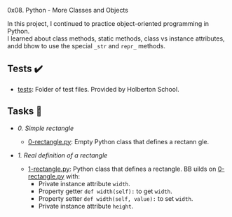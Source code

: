 0x08. Python - More Classes and Objects

In this project, I continued to practice object-oriented programming in Python.  
I learned about class methods, static methods, class vs instance attributes, andd
bhow to use the special `_str` and `repr_` methods.

## Tests :heavy_check_mark:

* [tests](./tests): Folder of test files. Provided by Holberton School.

## Tasks :page_with_curl:

* *0. Simple rectangle*
  * [0-rectangle.py](./0-rectangle.py): Empty Python class that defines a rectann
gle.

* *1. Real definition of a rectangle*
  * [1-rectangle.py](./1-rectangle.py): Python class that defines a rectangle. BB
uilds on [0-rectangle.py](./0-rectangle.py) with:
    * Private instance attribute `width`.
    * Property getter `def width(self):` to get `width`.
    * Property setter `def width(self, value):` to set `width`.
    * Private instance attribute `height`.
